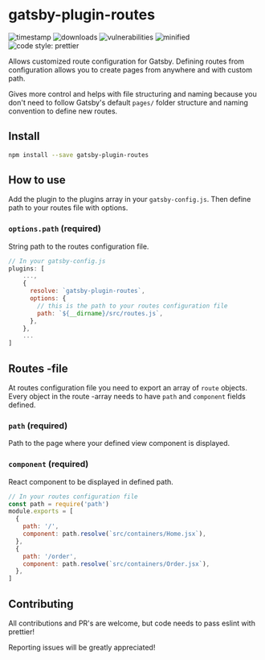 # gatsby-plugin-routes

![timestamp](https://img.shields.io/date/1553413394.svg?color=g&label=created)
![downloads](https://img.shields.io/npm/dm/gatsby-plugin-routes.svg)
![vulnerabilities](https://img.shields.io/snyk/vulnerabilities/npm/gatsby-plugin-routes.svg)
![minified](https://img.shields.io/bundlephobia/min/gatsby-plugin-routes.svg)
![code style: prettier](https://img.shields.io/badge/code_style-prettier-ff69b4.svg?style=flat)

Allows customized route configuration for Gatsby. Defining routes from configuration allows you to create pages from anywhere and with custom path.

Gives more control and helps with file structuring and naming because you don't need to follow Gatsby's default `pages/` folder structure and naming convention to define new routes.

## Install

```sh
npm install --save gatsby-plugin-routes
```

## How to use

Add the plugin to the plugins array in your `gatsby-config.js`. Then define path to your routes file with options.

### `options.path` (required)

String path to the routes configuration file.

```js
// In your gatsby-config.js
plugins: [
    ...,
    {
      resolve: `gatsby-plugin-routes`,
      options: {
        // this is the path to your routes configuration file
        path: `${__dirname}/src/routes.js`,
      },
    },
    ...
]
```

## Routes -file

At routes configuration file you need to export an array of `route` objects. Every object in the route -array needs to have `path` and `component` fields defined.

### `path` (required)

Path to the page where your defined view component is displayed.

### `component` (required)

React component to be displayed in defined path.

```js
// In your routes configuration file
const path = require('path')
module.exports = [
  {
    path: '/',
    component: path.resolve(`src/containers/Home.jsx`),
  },
  {
    path: '/order',
    component: path.resolve(`src/containers/Order.jsx`),
  },
]
```

## Contributing

All contributions and PR's are welcome, but code needs to pass eslint with prettier!

Reporting issues will be greatly appreciated!
